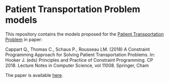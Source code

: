 # Patient Transportation Problem models
This repository contains the models proposed for the [Patient Transportation Problem](http://www.csplib.org/Problems/prob082/) in paper:

Cappart Q., Thomas C., Schaus P., Rousseau LM. (2018) A Constraint Programming Approach for Solving Patient Transportation Problems. In: Hooker J. (eds) Principles and Practice of Constraint Programming. CP 2018. Lecture Notes in Computer Science, vol 11008. Springer, Cham

The paper is available [here](https://link.springer.com/chapter/10.1007/978-3-319-98334-9_32).
